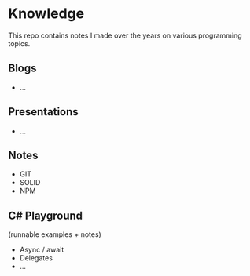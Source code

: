 # Knowledge

This repo contains notes I made over the years on various programming topics.



## Blogs
- ... 

## Presentations
- ...

## Notes
- GIT
- SOLID
- NPM

## C# Playground
(runnable examples + notes)
- Async / await
- Delegates
- ...

